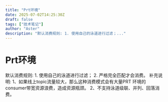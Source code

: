 ```yaml
---
title: "Prt环境"
date: 2025-07-02T14:25:30Z
draft: false
tags: ["技术笔记"]
author: "Aster"
description: "默认消费规则: 1. 使用自己的泳道进行过滤；..."
---
```


# Prt环境

默认消费规则: 1. 使用自己的泳道进行过滤；
2. 严格完全匹配才会消费。
补充说明: 1、如果线上topic流量较大，那么这种消费模式会有大量PRT 环境的consumer带宽资源浪费，造成资源瓶颈。
2、不支持泳道级联、并列、回落消费。
